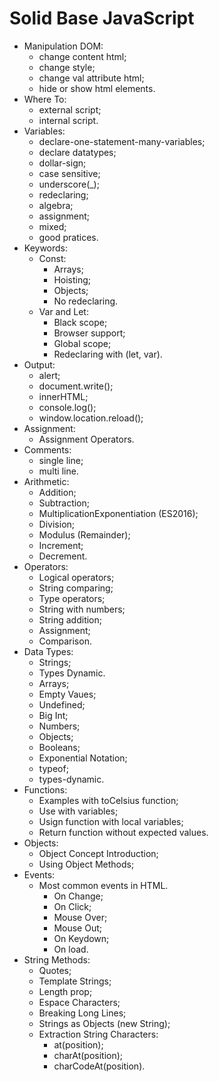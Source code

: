 # Solid Base JavaScript

- Manipulation DOM:
  - change content html;
  - change style;
  - change val attribute html;
  - hide or show html elements.
- Where To:
  - external script;
  - internal script.
- Variables:
  - declare-one-statement-many-variables;
  - declare datatypes;
  - dollar-sign;
  - case sensitive;
  - underscore(_);
  - redeclaring;
  - algebra;
  - assignment;
  - mixed;
  - good pratices.
- Keywords:
  - Const:
    - Arrays;
    - Hoisting;
    - Objects;
    - No redeclaring.
  - Var and Let:
    - Black scope;
    - Browser support;
    - Global scope;
    - Redeclaring with (let, var).
- Output:
  - alert;
  - document.write();
  - innerHTML;
  - console.log();
  - window.location.reload();
- Assignment:
  - Assignment Operators.
- Comments:
  - single line;
  - multi line.
- Arithmetic:
  - Addition;
  - Subtraction;
  - MultiplicationExponentiation (ES2016);
  - Division;
  - Modulus (Remainder);
  - Increment;
  - Decrement.
- Operators:
  - Logical operators;
  - String comparing;
  - Type operators;
  - String with numbers;
  - String addition;
  - Assignment;
  - Comparison.
- Data Types:
  - Strings;
  - Types Dynamic.
  - Arrays;
  - Empty Vaues;
  - Undefined;
  - Big Int;
  - Numbers;
  - Objects;
  - Booleans;
  - Exponential Notation;
  - typeof;
  - types-dynamic.
- Functions:
  - Examples with toCelsius function;
  - Use with variables;
  - Usign function with local variables;
  - Return function without expected values.
- Objects:
  - Object Concept Introduction;
  - Using Object Methods;
- Events:
  - Most common events in HTML.
    - On Change;
    - On Click;
    - Mouse Over;
    - Mouse Out;
    - On Keydown;
    - On load.
- String Methods:
  - Quotes;
  - Template Strings;
  - Length prop;
  - Espace Characters;
  - Breaking Long Lines;
  - Strings as Objects (new String);
  - Extraction String Characters:
      - at(position);
      - charAt(position);
      - charCodeAt(position).
